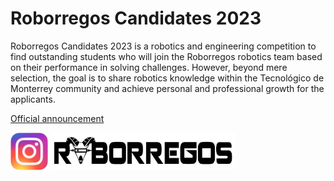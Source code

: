 # Roborregos Candidates 2023

Roborregos Candidates 2023 is a robotics and engineering competition to find outstanding students who will join the Roborregos robotics team based on their performance in solving challenges. However, beyond mere selection, the goal is to share robotics knowledge within the Tecnológico de Monterrey community and achieve personal and professional growth for the applicants.

[Official announcement](Candidates_2023.pdf)

<!-- Roborregos social media-->
<a href="https://www.instagram.com/roborregos/"><img src="./media/Instagram_logo_2016.svg.webp" alt="Roborregos Instagram" height="60"></a> <a href="https://www.roborregos.com"><img src="./media/roborregos_logo.png" alt="Roborregos Website" height="60"></a>